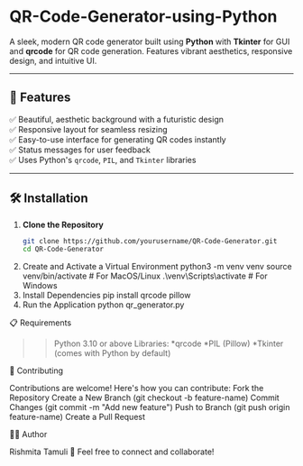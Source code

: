 # QR-Code-Generator-using-Python
A sleek, modern QR code generator built using **Python** with **Tkinter** for GUI and **qrcode** for QR code generation. Features vibrant aesthetics, responsive design, and intuitive UI.

---

## 🚀 Features
✅ Beautiful, aesthetic background with a futuristic design  
✅ Responsive layout for seamless resizing  
✅ Easy-to-use interface for generating QR codes instantly  
✅ Status messages for user feedback  
✅ Uses Python's `qrcode`, `PIL`, and `Tkinter` libraries  

---

## 🛠️ Installation
1. **Clone the Repository**
   ```bash
   git clone https://github.com/yourusername/QR-Code-Generator.git
   cd QR-Code-Generator
2. Create and Activate a Virtual Environment
python3 -m venv venv
source venv/bin/activate   # For MacOS/Linux
.\venv\Scripts\activate    # For Windows
3. Install Dependencies
pip install qrcode pillow
4. Run the Application
python qr_generator.py

📋 Requirements

>>Python 3.10 or above
Libraries:
*qrcode
*PIL (Pillow)
*Tkinter (comes with Python by default)

🤝 Contributing

Contributions are welcome! Here's how you can contribute:
Fork the Repository
Create a New Branch (git checkout -b feature-name)
Commit Changes (git commit -m "Add new feature")
Push to Branch (git push origin feature-name)
Create a Pull Request

🧑‍💻 Author

Rishmita Tamuli
💬 Feel free to connect and collaborate!
